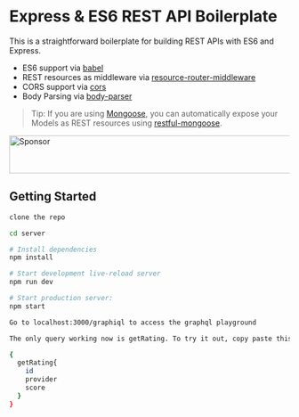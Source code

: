 # Express & ES6 REST API Boilerplate

This is a straightforward boilerplate for building REST APIs with ES6 and
Express.

* ES6 support via [babel](https://babeljs.io)
* REST resources as middleware via
  [resource-router-middleware](https://github.com/developit/resource-router-middleware)
* CORS support via [cors](https://github.com/troygoode/node-cors)
* Body Parsing via [body-parser](https://github.com/expressjs/body-parser)

> Tip: If you are using [Mongoose](https://github.com/Automattic/mongoose), you
> can automatically expose your Models as REST resources using
> [restful-mongoose](https://git.io/restful-mongoose).

<a target='_blank' rel='nofollow' href='https://app.codesponsor.io/link/WbARjbDRQz5y3N6VBEMPU4LW/developit/express-es6-rest-api'>
  <img alt='Sponsor' width='888' height='68' src='https://app.codesponsor.io/embed/WbARjbDRQz5y3N6VBEMPU4LW/developit/express-es6-rest-api.svg' />
</a>

## Getting Started

```sh
clone the repo

cd server

# Install dependencies
npm install

# Start development live-reload server
npm run dev

# Start production server:
npm start

Go to localhost:3000/graphiql to access the graphql playground

The only query working now is getRating. To try it out, copy paste this :-

{
  getRating{
    id
    provider
    score
  }
}
```
